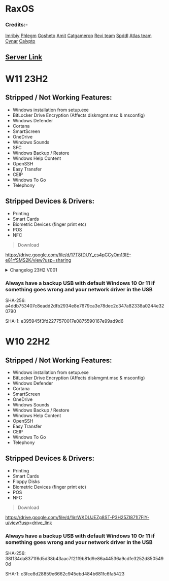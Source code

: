 # RaxOS

### Credits:-
[Imribiy](https://bit.ly/xos-windows)
[Phlegm](https://dsc.gg/ggos)
[Gosheto](https://twitter.com/g0shet00)
[Amit](https://github.com/amitxv)
[Catgamerop](https://discord.gg/4Gg8n6WhPN)
[Revi team](https://github.com/meetrevision)
[Spddl](https://github.com/spddl)
[Atlas team](https://github.com/Atlas-OS)
[Cynar](https://github.com/CYNAR2k/)
[Calypto](https://docs.google.com/document/d/1c2-lUJq74wuYK1WrA_bIvgb89dUN0sj8-hO3vqmrau4/edit)

## [Server Link](https://discord.gg/6Y5CZqWHFa)


# W11 23H2
## Stripped / Not Working Features:
- Windows installation from setup.exe
- BitLocker Drive Encryption (Affects diskmgmt.msc & msconfig)
- Windows Defender
- Cortana
- SmartScreen
- OneDrive
- Windows Sounds
- SFC
- Windows Backup / Restore
- Windows Help Content
- OpenSSH
- Easy Transfer
- CEIP
- Windows To Go
- Telephony

## Stripped Devices & Drivers:
- Printing
- Smart Cards
- Biometric Devices (finger print etc)
- POS
- NFC

> Download

https://drive.google.com/file/d/17T8fDUY_es4pCCyOm13IE-e81rfSMS2K/view?usp=sharing

<details>
<br>
<summary>Changelog 23H2 V001</summary>

- Compatibility improvements
- Removed SFC (Useless)
- Added a backup windows default services and drivers
- Replaced Startmenu with Openshell
- Changed Win32Prio to 2A

</details>

### Always have a backup USB with default Windows 10 Or 11 if something goes wrong and your network driver in the USB

SHA-256: a4ddb753407c8eadd2dfb2934e8e7679ca3e78dec2c347a82338a0244e320790

SHA-1: e395945f3fd2277570017e0875590167e99ad9d6


# W10 22H2
## Stripped / Not Working Features:
- Windows installation from setup.exe
- BitLocker Drive Encryption (Affects diskmgmt.msc & msconfig)
- Windows Defender
- Cortana
- SmartScreen
- OneDrive
- Windows Sounds
- Windows Backup / Restore
- Windows Help Content
- OpenSSH
- Easy Transfer
- CEIP
- Windows To Go
- Telephony

## Stripped Devices & Drivers:
- Printing
- Smart Cards
- Floppy Disks
- Biometric Devices (finger print etc)
- POS
- NFC

> Download

https://drive.google.com/file/d/1irrWKDUJEZg8ST-P3H25ZI871l7FIY-u/view?usp=drive_link

### Always have a backup USB with default Windows 10 Or 11 if something goes wrong and your network driver in the USB

SHA-256: 38f134da8371f6d5d38b43aac7f21f9b81d9e86a44536a9cdfe3252d8505490d

SHA-1: c3fce8d28859e6662c945ebd484b681fc6fa5423
